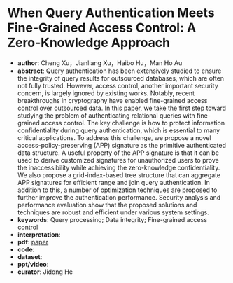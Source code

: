 # When Query Authentication Meets Fine-Grained Access Control: A Zero-Knowledge Approach

- **author**:  Cheng Xu，Jianliang Xu，Haibo Hu，Man Ho Au
- **abstract**: Query authentication has been extensively studied to ensure the integrity of query results for outsourced databases, which are often not fully trusted. However, access control, another important security concern, is largely ignored by existing works. Notably, recent breakthroughs in cryptography have enabled fine-grained access control over outsourced data. In this paper, we take the first step toward studying the problem of authenticating relational queries with fine-grained access control. The key challenge is how to protect information confidentiality during query authentication, which is essential to many critical applications. To address this challenge, we propose a novel access-policy-preserving (APP) signature as the primitive authenticated data structure. A useful property of the APP signature is that it can be used to derive customized signatures for unauthorized users to prove the inaccessibility while achieving the zero-knowledge confidentiality. We also propose a grid-index-based tree structure that can aggregate APP signatures for efficient range and join query authentication. In addition to this, a number of optimization techniques are proposed to further improve the authentication performance. Security analysis and performance evaluation show that the proposed solutions and techniques are robust and efficient under various system settings.
- **keywords**: Query processing; Data integrity; Fine-grained access control
- **interpretation**:
- **pdf**: [paper](https://www.researchgate.net/publication/325375433_When_Query_Authentication_Meets_Fine-Grained_Access_Control_A_Zero-Knowledge_Approach)
- **code**: 
- **dataset**: 
- **ppt/video**:
- **curator**: Jidong He
